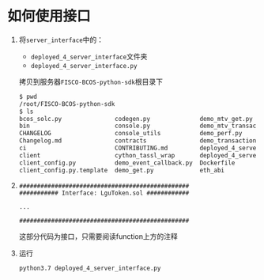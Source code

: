# 如何使用接口

1. 将`server_interface`中的：

   * `deployed_4_server_interface`文件夹
   * `deployed_4_server_interface.py`

   拷贝到服务器`FISCO-BCOS-python-sdk`根目录下

   ```bash
   $ pwd
   /root/FISCO-BCOS-python-sdk
   $ ls
   bcos_solc.py               codegen.py              demo_mtv_get.py                 eth_account        hexbytes               README.md         tests
   bin                        console.py              demo_mtv_transaction.py         eth_hash           init_env.sh            README_SOLC.md    tools
   CHANGELOG                  console_utils           demo_perf.py                    eth_keys           LICENSE                release_note.txt  tox.ini
   Changelog.md               contracts               demo_transaction.py             eth_rlp            linux_python_setup.md  requirements.txt  utils
   ci                         CONTRIBUTING.md         deployed_4_server_interface     eth_typing         MANIFEST.in            rlp
   client                     cython_tassl_wrap       deployed_4_server_interface.py  eth_utils          __pycache__            sample
   client_config.py           demo_event_callback.py  Dockerfile                      event_callback.py  pytest.ini             setup.py
   client_config.py.template  demo_get.py             eth_abi                         gmssl              py_vesion_checker.py   solcjs
   ```

   

2. ```
   ################################################
   ########### Interface: LguToken.sol ############
   
   ...
   
   ################################################
   ```

   这部分代码为接口，只需要阅读function上方的注释

   

3. 运行

   ```bash
   python3.7 deployed_4_server_interface.py
   ```

   